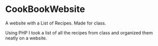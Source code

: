 # CookBookWebsite
A website with a List of Recipes. Made for class.

Using PHP I took a list of all the recipes from class and organized them neatly on a website.

